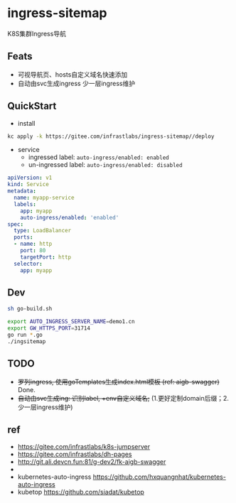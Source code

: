 # ingress-sitemap

K8S集群Ingress导航

## Feats

- 可视导航页、hosts自定义域名快速添加
- 自动由svc生成ingress 少一层ingress维护

## QuickStart

- install

```bash
kc apply -k https://gitee.com/infrastlabs/ingress-sitemap//deploy
```

- service
  - ingressed label: `auto-ingress/enabled: enabled`
  - un-ingressed label: `auto-ingress/enabled: disabled`

```yaml
apiVersion: v1
kind: Service
metadata:
  name: myapp-service
  labels:
    app: myapp
    auto-ingress/enabled: 'enabled'
spec:
  type: LoadBalancer
  ports:
  - name: http
    port: 80
    targetPort: http
  selector:
    app: myapp
```

## Dev

```bash
sh go-build.sh

export AUTO_INGRESS_SERVER_NAME=demo1.cn
export GW_HTTPS_PORT=31714
go run *.go
./ingsitemap
```

## TODO

- ~~罗列ingress, 使用goTemplates生成index.html模板 (ref: aigb-swagger)~~ Done.
- ~~自动由svc生成ing: 识别label, +env自定义域名;~~  (1.更好定制domain后缀；2.少一层ingress维护)

## ref

- https://gitee.com/infrastlabs/k8s-jumpserver
- https://gitee.com/infrastlabs/dh-pages
- http://git.ali.devcn.fun:81/g-dev2/fk-aigb-swagger
- 
- kubernetes-auto-ingress https://github.com/hxquangnhat/kubernetes-auto-ingress
- kubetop https://github.com/siadat/kubetop
